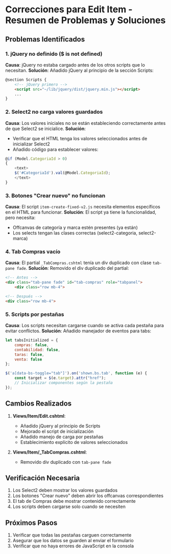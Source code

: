 # Correcciones para Edit Item - Resumen de Problemas y Soluciones

## Problemas Identificados

### 1. jQuery no definido ($ is not defined)
**Causa**: jQuery no estaba cargado antes de los otros scripts que lo necesitan.
**Solución**: Añadido jQuery al principio de la sección Scripts:
```html
@section Scripts {
    <!-- jQuery primero -->
    <script src="~/lib/jquery/dist/jquery.min.js"></script>
    ...
}
```

### 2. Select2 no carga valores guardados
**Causa**: Los valores iniciales no se están estableciendo correctamente antes de que Select2 se inicialice.
**Solución**: 
- Verificar que el HTML tenga los valores seleccionados antes de inicializar Select2
- Añadido código para establecer valores:
```javascript
@if (Model.CategoriaId > 0)
{
    <text>
    $('#CategoriaId').val(@Model.CategoriaId);
    </text>
}
```

### 3. Botones "Crear nuevo" no funcionan
**Causa**: El script `item-create-fixed-v2.js` necesita elementos específicos en el HTML para funcionar.
**Solución**: El script ya tiene la funcionalidad, pero necesita:
- Offcanvas de categoría y marca estén presentes (ya están)
- Los selects tengan las clases correctas (select2-categoria, select2-marca)

### 4. Tab Compras vacío
**Causa**: El partial `_TabCompras.cshtml` tenía un div duplicado con clase `tab-pane fade`.
**Solución**: Removido el div duplicado del partial:
```html
<!-- Antes -->
<div class="tab-pane fade" id="tab-compras" role="tabpanel">
    <div class="row mb-4">

<!-- Después -->
<div class="row mb-4">
```

### 5. Scripts por pestañas
**Causa**: Los scripts necesitan cargarse cuando se activa cada pestaña para evitar conflictos.
**Solución**: Añadido manejador de eventos para tabs:
```javascript
let tabsInitialized = {
    compras: false,
    contabilidad: false,
    taras: false,
    venta: false
};

$('a[data-bs-toggle="tab"]').on('shown.bs.tab', function (e) {
    const target = $(e.target).attr("href");
    // Inicializar componentes según la pestaña
});
```

## Cambios Realizados

1. **Views/Item/Edit.cshtml**:
   - Añadido jQuery al principio de Scripts
   - Mejorado el script de inicialización
   - Añadido manejo de carga por pestañas
   - Establecimiento explícito de valores seleccionados

2. **Views/Item/_TabCompras.cshtml**:
   - Removido div duplicado con `tab-pane fade`

## Verificación Necesaria

1. Los Select2 deben mostrar los valores guardados
2. Los botones "Crear nuevo" deben abrir los offcanvas correspondientes
3. El tab de Compras debe mostrar contenido correctamente
4. Los scripts deben cargarse solo cuando se necesiten

## Próximos Pasos

1. Verificar que todas las pestañas carguen correctamente
2. Asegurar que los datos se guarden al enviar el formulario
3. Verificar que no haya errores de JavaScript en la consola